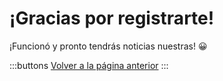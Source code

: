 # ¡Gracias por registrarte!

¡Funcionó y pronto tendrás noticias nuestras! 😀

:::buttons
[Volver a la página anterior](/)
:::

<script>
  document.querySelector('#signup-confirmation main .buttons a').addEventListener('click', e => {
    e.preventDefault()
    history.back()
  })
</script>
